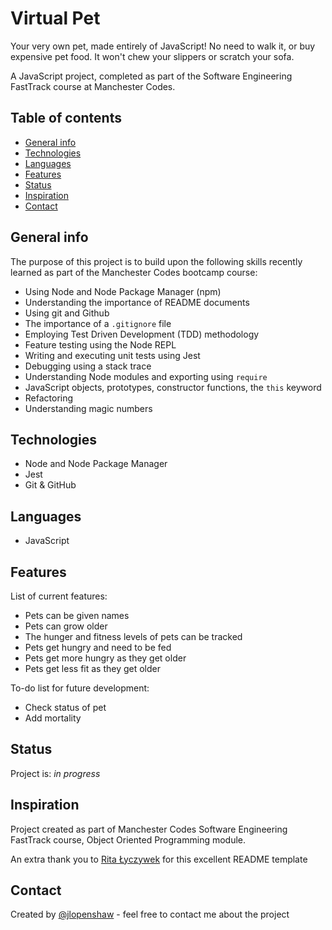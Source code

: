 # Virtual Pet

Your very own pet, made entirely of JavaScript! No need to walk it, or buy expensive pet food. It won't chew your slippers or scratch your sofa.

A JavaScript project, completed as part of the Software Engineering FastTrack course at Manchester Codes.

## Table of contents

* [General info](#general-info)
* [Technologies](#technologies)
* [Languages](#languages)
* [Features](#features)
* [Status](#status)
* [Inspiration](#inspiration)
* [Contact](#contact)

## General info

 The purpose of this project is to build upon the following skills recently learned as part of the Manchester Codes bootcamp course:

* Using Node and Node Package Manager (npm)
* Understanding the importance of README documents
* Using git and Github
* The importance of a `.gitignore` file
* Employing Test Driven Development (TDD) methodology
* Feature testing using the Node REPL
* Writing and executing unit tests using Jest
* Debugging using a stack trace
* Understanding Node modules and exporting using `require`
* JavaScript objects, prototypes, constructor functions, the `this` keyword
* Refactoring
* Understanding magic numbers

## Technologies

* Node and Node Package Manager
* Jest
* Git & GitHub

## Languages

* JavaScript

## Features

List of current features:

* Pets can be given names
* Pets can grow older
* The hunger and fitness levels of pets can be tracked
* Pets get hungry and need to be fed
* Pets get more hungry as they get older
* Pets get less fit as they get older

To-do list for future development:

* Check status of pet
* Add mortality

## Status

Project is: _in progress_

## Inspiration

Project created as part of Manchester Codes Software Engineering FastTrack course, Object Oriented Programming module.

An extra thank you to [Rita Łyczywek](https://www.flynerd.pl/) for this excellent README template

## Contact

Created by [@jlopenshaw](https://twitter.com/Jlopenshaw) - feel free to contact me about the project
